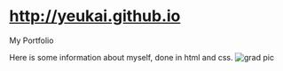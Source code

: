 # http://yeukai.github.io
My Portfolio

Here is some information about myself, done in html and css.
![grad pic](https://user-images.githubusercontent.com/79594344/111450976-9b0a2e80-8719-11eb-9a99-1d0a41832357.jpg)
